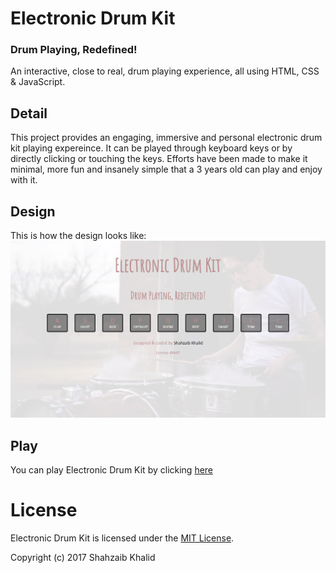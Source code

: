 # Electronic Drum Kit
### Drum Playing, Redefined!

An interactive, close to real, drum playing experience, all using HTML, CSS &amp; JavaScript.

## Detail
This project provides an engaging, immersive and personal electronic drum kit playing expereince. It can be played through keyboard keys or by directly clicking or touching the keys.
Efforts have been made to make it minimal, more fun and insanely simple that a 3 years old can play and enjoy with it.

## Design
This is how the design looks like:
![Electronic Drum Kit](./images/electronic-drum-kit.png)

## Play
You can play Electronic Drum Kit by clicking [here](https://shahzaibkhalid.github.io/electronic-drum-kit/)

# License
Electronic Drum Kit is licensed under the [MIT License]().

Copyright (c) 2017 Shahzaib Khalid
